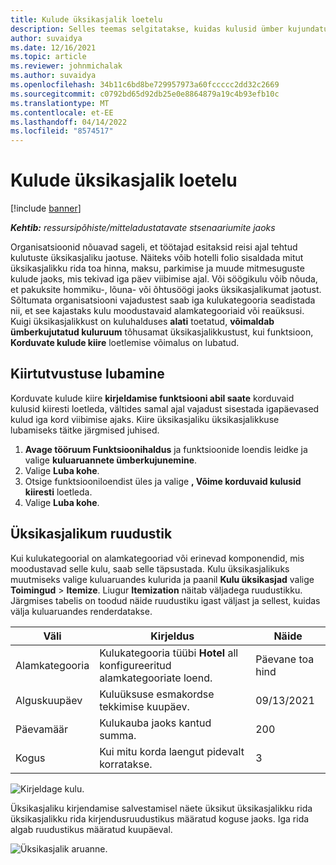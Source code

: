 ```yaml
---
title: Kulude üksikasjalik loetelu
description: Selles teemas selgitatakse, kuidas kulusid ümber kujundatud kulu tööruumi abil üksikasjalikult kirjeldada.
author: suvaidya
ms.date: 12/16/2021
ms.topic: article
ms.reviewer: johnmichalak
ms.author: suvaidya
ms.openlocfilehash: 34b11c6bd8be729957973a60fccccc2dd32c2669
ms.sourcegitcommit: c0792bd65d92db25e0e8864879a19c4b93efb10c
ms.translationtype: MT
ms.contentlocale: et-EE
ms.lasthandoff: 04/14/2022
ms.locfileid: "8574517"
---
```

# <a name="expense-itemization"></a>Kulude üksikasjalik loetelu

[!include [banner](../includes/banner.md)]

_**Kehtib:** ressursipõhiste/mitteladustatavate stsenaariumite jaoks_

Organisatsioonid nõuavad sageli, et töötajad esitaksid reisi ajal tehtud kulutuste üksikasjaliku jaotuse. Näiteks võib hotelli folio sisaldada mitut üksikasjalikku rida toa hinna, maksu, parkimise ja muude mitmesuguste kulude jaoks, mis tekivad iga päev viibimise ajal. Või söögikulu võib nõuda, et pakuksite hommiku-, lõuna- või õhtusöögi jaoks üksikasjalikumat jaotust. Sõltumata organisatsiooni vajadustest saab iga kulukategooria seadistada nii, et see kajastaks kulu moodustavaid alamkategooriaid või reaüksusi. Kuigi üksikasjalikkust on kuluhalduses **alati** toetatud, **võimaldab ümberkujutatud kuluruum** tõhusamat üksikasjalikkustust, kui funktsioon, **Korduvate kulude kiire** loetlemise võimalus on lubatud.  

## <a name="enable-quick-itemization"></a>Kiirtutvustuse lubamine 

Korduvate kulude kiire **kirjeldamise funktsiooni abil saate** korduvaid kulusid kiiresti loetleda, vältides samal ajal vajadust sisestada igapäevased kulud iga kord viibimise ajaks. Kiire üksikasjaliku üksikasjalikkuse lubamiseks täitke järgmised juhised.

1. **Avage tööruum Funktsioonihaldus** ja funktsioonide loendis leidke ja valige **kuluaruannete ümberkujunemine**. 
2. Valige **Luba kohe**. 
3. Otsige funktsiooniloendist üles ja valige **, Võime korduvaid kulusid kiiresti** loetleda.
4. Valige **Luba kohe**. 

## <a name="itemization-grid"></a>Üksikasjalikum ruudustik 

Kui kulukategoorial on alamkategooriad või erinevad komponendid, mis moodustavad selle kulu, saab selle täpsustada. Kulu üksikasjalikuks muutmiseks valige kuluaruandes kulurida ja paanil **Kulu üksikasjad** valige **Toimingud** > **Itemize**. Liugur **Itemization** näitab väljadega ruudustikku. Järgmises tabelis on toodud näide ruudustiku igast väljast ja sellest, kuidas välja kuluaruandes renderdatakse. 

|     Väli          |     Kirjeldus                                                                                  |     Näide              |
|--------------------|--------------------------------------------------------------------------------------------------|--------------------------|
|     Alamkategooria    |     Kulukategooria tüübi **Hotel** all konfigureeritud alamkategooriate loend.             |     Päevane toa hind      |
|     Alguskuupäev     |     Kuluüksuse esmakordse tekkimise kuupäev.                                           |     09/13/2021           |
|     Päevamäär     |     Kulukauba jaoks kantud summa.                                                    |     200                  |
|     Kogus       |     Kui mitu korda laengut pidevalt korratakse.                       |     3                    |

![Kirjeldage kulu.](media/Itemization%20screen%201.png)

Üksikasjaliku kirjendamise salvestamisel näete üksikut üksikasjalikku rida üksikasjalikku rida kirjendusruudustikus määratud koguse jaoks. Iga rida algab ruudustikus määratud kuupäeval.

![Üksikasjalik aruanne.](media/Itemization%20screen%202.png)

